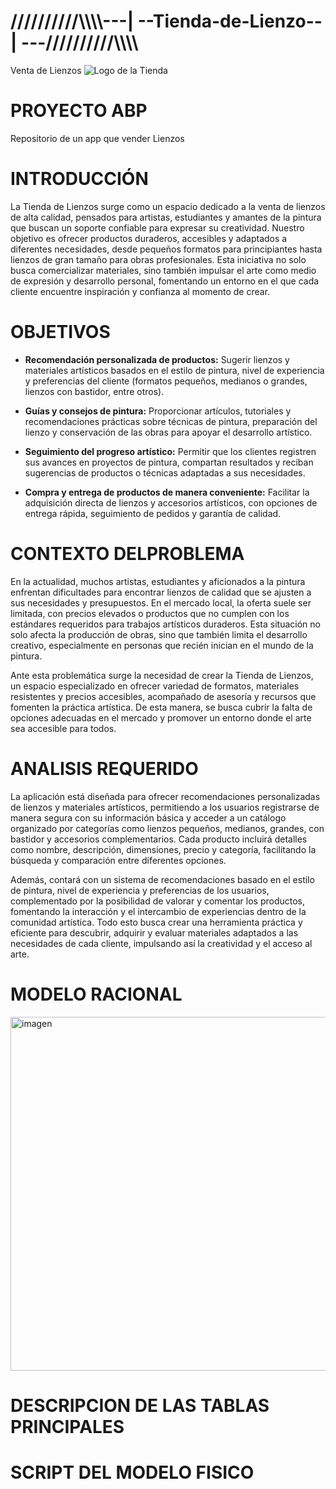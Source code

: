 # //////////\\\\\\\\---| --Tienda-de-Lienzo--| ---//////////\\\\\\\\
Venta de Lienzos
![Logo de la Tienda](https://lh3.googleusercontent.com/rd-gg-dl/AJfQ9KSiP6IGm0ZfpkXZcvq4jw312WIl1MiLod1zW7BJaj2601cPxGaqb9MzTuylW84OX8KeKuy4GWYx9gF-8C43fY9_PaAxvzrLos-bv8YWLeRiUQZLHze8CR2e5bJqzx7YD7bDNUjQ7cPhl9L3eaAVyLKjUgn96mvgSXOV9c2APAf1m7l6DCuPYFHiAGn9i0K4bB2vmsqG5Itn2eMBhf0hdiAtQtes-Dq32QFtKeed4LGYqhLANsacrgkm5UPGBfvixyDAPov7mu-BKRyO7rJv1EKeEtwoIr6A9OJDB-KmThAHFUhNlS3zyMvoCV4QWtCKiSCGvthnYywcs7GM5uvZPUrEHm0vLHES8VtI9R-znSANzULgWBm5fTMZbuJIvSErpQuqfYKv4Wy2oqOF3JZO8023kLgnJ26dCOfeQ5-fts6l74eDCXtP5Lr1rNhw5t9MgymuuyrYBUlHjhyB4D8_dVSuthTXRhYd1mrVfACVbwBOC0RFcIs9lvZImY9J3qwc7VOPn_G9U9U9iKsfHjCLoQPsAczuu79AxAbKd27lqBap1dpTNz-1JwDP8DlFmAuabKyd5g3OcXVgxEDKk3nxNFXEiTu1hbrNLej0PGLnxBZEOk96dHI1BupeqjN1XKbjq6odyOGVtn9z7whNJ61-5xrKO7y0rptq0WYS8n5D09OshyZUZ-Gl0SFpulsmrTmw8nNg6SqFt1kw8WLm89YRV2OyRs98wUJ-Ryzo9Kex0XjmJkj7vGrWfKfjgU5Hu6esjKfHUzi8dUE10h83u_EcuoD8q-fnYtiLLO2OzFHGJoL2DNRa0AxOizphO33L5ZRXSqGFiBMe0xpXrTUfvKv6k8zZHC8QafqmvT8e7PZYCTdG1xuJwcLYH9pIlG5eMWw89NB-OwIQgG2l2LwXG3Rti5ouYvjDjh-WN3vHjMzTbXZQzxpQDCOBln314LiCOGRKlJnhATceGYdhnAjjCQKYKkQ4MzxYlwQ5pRKJwLnUgfMNlbDIZ6IvdxZ_U6Na-kmt1XZjSgdKvNF001eShA6TKpR-CBZFvTNvKsdhFPq6FPh0B8fhjBfkJvBacGhac9ehiTaif_j-oAMwx9RUEKBpmQ56CsBAVk2Q-BCTcE61_DsPkP2PdXvAww=s1024)

# PROYECTO ABP       
Repositorio de un app que vender Lienzos
# INTRODUCCIÓN
La Tienda de Lienzos surge como un espacio dedicado a la venta de lienzos de alta calidad, pensados para artistas, estudiantes y amantes de la pintura que buscan un soporte confiable para expresar su creatividad. Nuestro objetivo es ofrecer productos duraderos, accesibles y adaptados a diferentes necesidades, desde pequeños formatos para principiantes hasta lienzos de gran tamaño para obras profesionales. Esta iniciativa no solo busca comercializar materiales, sino también impulsar el arte como medio de expresión y desarrollo personal, fomentando un entorno en el que cada cliente encuentre inspiración y confianza al momento de crear.

# OBJETIVOS   
* **Recomendación personalizada de productos:** Sugerir lienzos y materiales artísticos basados en el estilo de pintura, nivel de experiencia y preferencias del cliente (formatos pequeños, medianos o grandes, lienzos con bastidor, entre otros).

* **Guías y consejos de pintura:** Proporcionar artículos, tutoriales y recomendaciones prácticas sobre técnicas de pintura, preparación del lienzo y conservación de las obras para apoyar el desarrollo artístico.

* **Seguimiento del progreso artístico:** Permitir que los clientes registren sus avances en proyectos de pintura, compartan resultados y reciban sugerencias de productos o técnicas adaptadas a sus necesidades.

* **Compra y entrega de productos de manera conveniente:** Facilitar la adquisición directa de lienzos y accesorios artísticos, con opciones de entrega rápida, seguimiento de pedidos y garantía de calidad.

# CONTEXTO DELPROBLEMA
En la actualidad, muchos artistas, estudiantes y aficionados a la pintura enfrentan dificultades para encontrar lienzos de calidad que se ajusten a sus necesidades y presupuestos. En el mercado local, la oferta suele ser limitada, con precios elevados o productos que no cumplen con los estándares requeridos para trabajos artísticos duraderos. Esta situación no solo afecta la producción de obras, sino que también limita el desarrollo creativo, especialmente en personas que recién inician en el mundo de la pintura.

Ante esta problemática surge la necesidad de crear la Tienda de Lienzos, un espacio especializado en ofrecer variedad de formatos, materiales resistentes y precios accesibles, acompañado de asesoría y recursos que fomenten la práctica artística. De esta manera, se busca cubrir la falta de opciones adecuadas en el mercado y promover un entorno donde el arte sea accesible para todos.

# ANALISIS REQUERIDO
La aplicación está diseñada para ofrecer recomendaciones personalizadas de lienzos y materiales artísticos, permitiendo a los usuarios registrarse de manera segura con su información básica y acceder a un catálogo organizado por categorías como lienzos pequeños, medianos, grandes, con bastidor y accesorios complementarios. Cada producto incluirá detalles como nombre, descripción, dimensiones, precio y categoría, facilitando la búsqueda y comparación entre diferentes opciones.

Además, contará con un sistema de recomendaciones basado en el estilo de pintura, nivel de experiencia y preferencias de los usuarios, complementado por la posibilidad de valorar y comentar los productos, fomentando la interacción y el intercambio de experiencias dentro de la comunidad artística. Todo esto busca crear una herramienta práctica y eficiente para descubrir, adquirir y evaluar materiales adaptados a las necesidades de cada cliente, impulsando así la creatividad y el acceso al arte.

# MODELO RACIONAL
<img width="790" height="566" alt="imagen" src="https://github.com/user-attachments/assets/31a6cb13-8037-4e4d-9a89-90fb1dfc913c" />


# DESCRIPCION DE LAS TABLAS PRINCIPALES
# SCRIPT DEL MODELO FISICO
